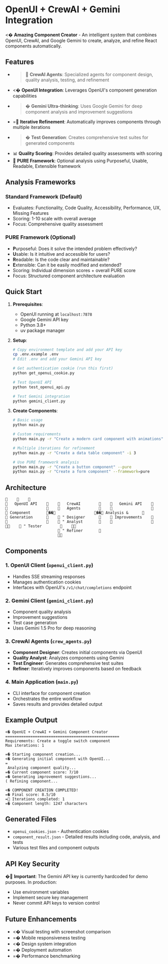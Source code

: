 # OpenUI + CrewAI + Gemini Integration

<� **Amazing Component Creator** - An intelligent system that combines OpenUI, CrewAI, and Google Gemini to create, analyze, and refine React components automatically.

## Features

- > **CrewAI Agents**: Specialized agents for component design, quality analysis, testing, and refinement
- <� **OpenUI Integration**: Leverages OpenUI's component generation capabilities
- >� **Gemini Ultra-thinking**: Uses Google Gemini for deep component analysis and improvement suggestions
- = **Iterative Refinement**: Automatically improves components through multiple iterations
- >� **Test Generation**: Creates comprehensive test suites for generated components
- 📊 **Quality Scoring**: Provides detailed quality assessments with scoring
- 🎯 **PURE Framework**: Optional analysis using Purposeful, Usable, Readable, Extensible framework

## Analysis Frameworks

### Standard Framework (Default)
- Evaluates: Functionality, Code Quality, Accessibility, Performance, UX, Missing Features
- Scoring: 1-10 scale with overall average
- Focus: Comprehensive quality assessment

### PURE Framework (Optional)
- **P**urposeful: Does it solve the intended problem effectively?
- **U**sable: Is it intuitive and accessible for users?
- **R**eadable: Is the code clear and maintainable?  
- **E**xtensible: Can it be easily modified and extended?
- Scoring: Individual dimension scores + overall PURE score
- Focus: Structured component architecture evaluation

## Quick Start

1. **Prerequisites**:
   - OpenUI running at `localhost:7878`
   - Google Gemini API key
   - Python 3.8+
   - uv package manager

2. **Setup**:
   ```bash
   # Copy environment template and add your API key
   cp .env.example .env
   # Edit .env and add your Gemini API key
   
   # Get authentication cookie (run this first)
   python get_openui_cookie.py
   
   # Test OpenUI API
   python test_openui_api.py
   
   # Test Gemini integration  
   python gemini_client.py
   ```

3. **Create Components**:
   ```bash
   # Basic usage
   python main.py
   
   # Custom requirements
   python main.py -r "Create a modern card component with animations"
   
   # Multiple iterations for refinement
   python main.py -r "Create a data table component" -i 3
   
   # Use PURE framework analysis
   python main.py -r "Create a button component" --pure
   python main.py -r "Create a form component" --framework=pure
   ```

## Architecture

```
                                                           
   OpenUI API           CrewAI               Gemini API    
                        Agents                             
 Component       �  �                 �  � Analysis &      
 Generation           " Designer           Improvements    
                      " Analyst                            
                      " Tester                             
                        " Refiner       
                                        
```

## Components

### 1. OpenUI Client (`openui_client.py`)
- Handles SSE streaming responses
- Manages authentication cookies
- Interfaces with OpenUI's `/v1/chat/completions` endpoint

### 2. Gemini Client (`gemini_client.py`) 
- Component quality analysis
- Improvement suggestions
- Test case generation
- Uses Gemini 1.5 Pro for deep reasoning

### 3. CrewAI Agents (`crew_agents.py`)
- **Component Designer**: Creates initial components via OpenUI
- **Quality Analyst**: Analyzes components using Gemini
- **Test Engineer**: Generates comprehensive test suites
- **Refiner**: Iteratively improves components based on feedback

### 4. Main Application (`main.py`)
- CLI interface for component creation
- Orchestrates the entire workflow
- Saves results and provides detailed output

## Example Output

```
<� OpenUI + CrewAI + Gemini Component Creator
==================================================
Requirements: Create a toggle switch component
Max iterations: 1

=� Starting component creation...
<� Generating initial component with OpenUI...
= Analyzing component quality...
=� Current component score: 7/10
=� Generating improvement suggestions...
( Refining component...

<� COMPONENT CREATION COMPLETED!
=� Final score: 8.5/10
= Iterations completed: 1
=� Component length: 1247 characters
```

## Generated Files

- `openui_cookies.json` - Authentication cookies
- `component_result.json` - Detailed results including code, analysis, and tests
- Various test files and component outputs

## API Key Security

� **Important**: The Gemini API key is currently hardcoded for demo purposes. In production:
- Use environment variables
- Implement secure key management
- Never commit API keys to version control

## Future Enhancements

- <� Visual testing with screenshot comparison
- =� Mobile responsiveness testing
- <� Design system integration
- =� Deployment automation
- =� Performance benchmarking
